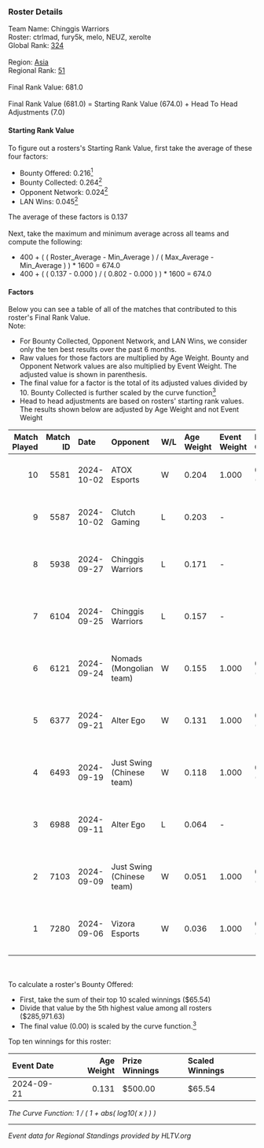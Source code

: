 ### Roster Details<br />
Team Name: Chinggis Warriors<br />
Roster: ctrlmad, fury5k, melo, NEUZ, xerolte<br />
Global Rank: [324](../../standings_global_2025_02_28.md)<br />
<br />
Region: [Asia]( ../../standings_asia_2025_02_28.md)<br />
Regional Rank: [51]( ../../standings_asia_2025_02_28.md)<br />
<br />
Final Rank Value:  681.0<br />
<br />
Final Rank Value (681.0) = Starting Rank Value (674.0) + Head To Head Adjustments (7.0)<br />

#### Starting Rank Value<br />
To figure out a rosters's Starting Rank Value, first take the average of these four factors:<br />
- Bounty Offered: 0.216[<sup>1</sup>](#table2)
- Bounty Collected: 0.264[<sup>2</sup>](#table1)
- Opponent Network: 0.024[<sup>2</sup>](#table1)
- LAN Wins: 0.045[<sup>2</sup>](#table1)

The average of these factors is 0.137<br />
<br />
Next, take the maximum and minimum average across all teams and compute the following:<br />
- 400 + ( ( Roster_Average - Min_Average ) / ( Max_Average - Min_Average ) ) * 1600 = 674.0
- 400 + ( ( 0.137 - 0.000 ) / ( 0.802 - 0.000 ) ) * 1600 = 674.0


#### Factors<br />
Below you can see a table of all of the matches that contributed to this roster's Final Rank Value.<br />
Note:<br />

- For Bounty Collected, Opponent Network, and LAN Wins, we consider only the ten best results over the past 6 months.
- Raw values for those factors are multiplied by Age Weight. Bounty and Opponent Network values are also multiplied by Event Weight. The adjusted value is shown in parenthesis.
- The final value for a factor is the total of its adjusted values divided by 10. Bounty Collected is further scaled by the curve function[<sup>3</sup>](#curveFunction)
- Head to head adjustments are based on rosters' starting rank values. The results shown below are adjusted by Age Weight and not Event Weight
<span id="table1"></span><br />


| Match Played | Match ID | Date       | Opponent                  | W/L | Age Weight | Event Weight | Bounty Collected | Opponent Network | LAN Wins  | H2H Adj. | Roster                                         |
| -: | -: | :- | :- | :- | :- | :- | :- | :- | :- | -: | :- |
|           10 |     5581 | 2024-10-02 | ATOX Esports              | W   | 0.204      | 1.000        | 0.076 (0.016)    | 0.727 (0.148)    | 1 (0.204) |     6.34 | ctrlmad, fury5k, melo, NEUZ, xerolte           |
|            9 |     5587 | 2024-10-02 | Clutch Gaming             | L   | 0.203      | -            | -                | -                | -         |    -4.03 | ctrlmad, fury5k, melo, NEUZ, xerolte           |
|            8 |     5938 | 2024-09-27 | Chinggis Warriors         | L   | 0.171      | -            | -                | -                | -         |    -0.31 | fury5k, NEUZ, sergelen19k, xerolte, Zilkenberg |
|            7 |     6104 | 2024-09-25 | Chinggis Warriors         | L   | 0.157      | -            | -                | -                | -         |    -0.29 | fury5k, NEUZ, sergelen19k, xerolte, Zilkenberg |
|            6 |     6121 | 2024-09-24 | Nomads (Mongolian team)   | W   | 0.155      | 1.000        | 0.000 (0.000)    | 0.000 (0.000)    | 1 (0.155) |     0.85 | fury5k, NEUZ, sergelen19k, xerolte, Zilkenberg |
|            5 |     6377 | 2024-09-21 | Alter Ego                 | W   | 0.131      | 1.000        | 0.000 (0.000)    | 0.008 (0.001)    | 0 (0.000) |     1.51 | fury5k, NEUZ, Stormrage, xerolte, Zilkenberg   |
|            4 |     6493 | 2024-09-19 | Just Swing (Chinese team) | W   | 0.118      | 1.000        | 0.006 (0.001)    | 0.537 (0.063)    | 0 (0.000) |     2.81 | fury5k, NEUZ, Stormrage, xerolte, Zilkenberg   |
|            3 |     6988 | 2024-09-11 | Alter Ego                 | L   | 0.064      | -            | -                | -                | -         |    -1.28 | fury5k, NEUZ, Stormrage, xerolte, Zilkenberg   |
|            2 |     7103 | 2024-09-09 | Just Swing (Chinese team) | W   | 0.051      | 1.000        | 0.006 (0.000)    | 0.537 (0.027)    | 0 (0.000) |     1.22 | fury5k, NEUZ, Stormrage, xerolte, Zilkenberg   |
|            1 |     7280 | 2024-09-06 | Vizora Esports            | W   | 0.036      | 1.000        | 0.000 (0.000)    | 0.003 (0.000)    | 0 (0.000) |     0.20 | fury5k, NEUZ, Stormrage, xerolte, Zilkenberg   |

<br />
<span id="table2"></span><br />
To calculate a roster's Bounty Offered:<br />

- First, take the sum of their top 10 scaled winnings ($65.54)
- Divide that value by the 5th highest value among all rosters ($285,971.63)
- The final value (0.00) is scaled by the curve function.[<sup>3</sup>](#curveFunction)

Top ten winnings for this roster:<br />

| Event Date | Age Weight | Prize Winnings | Scaled Winnings |
| :- | -: | :- | :- |
| 2024-09-21 |      0.131 | $500.00        | $65.54          |


<span id="curveFunction"></span>_The Curve Function: 1 / ( 1 + abs( log10( x ) ) )_<br />

---
_Event data for Regional Standings provided by HLTV.org_<br />
